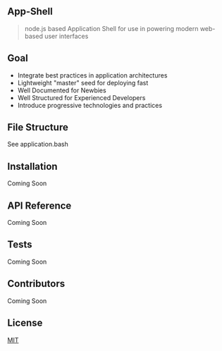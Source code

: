## App-Shell

> node.js based Application Shell for use in powering modern web-based user interfaces

## Goal

* Integrate best practices in application architectures
* Lightweight "master" seed for deploying fast
* Well Documented for Newbies
* Well Structured for Experienced Developers
* Introduce progressive technologies and practices

## File Structure

See application.bash

## Installation

Coming Soon

## API Reference

Coming Soon

## Tests

Coming Soon

## Contributors

Coming Soon

## License

[MIT](/LICENSE)